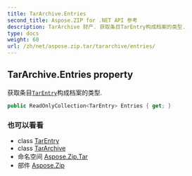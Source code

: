 ```yaml
---
title: TarArchive.Entries
second_title: Aspose.ZIP for .NET API 参考
description: TarArchive 财产. 获取条目TarEntry构成档案的类型.
type: docs
weight: 60
url: /zh/net/aspose.zip.tar/tararchive/entries/
---
```

## TarArchive.Entries property

获取条目[`TarEntry`](../../tarentry/)构成档案的类型.

```csharp
public ReadOnlyCollection<TarEntry> Entries { get; }
```

### 也可以看看

* class [TarEntry](../../tarentry/)
* class [TarArchive](../)
* 命名空间 [Aspose.Zip.Tar](../../tararchive/)
* 部件 [Aspose.Zip](../../../)


